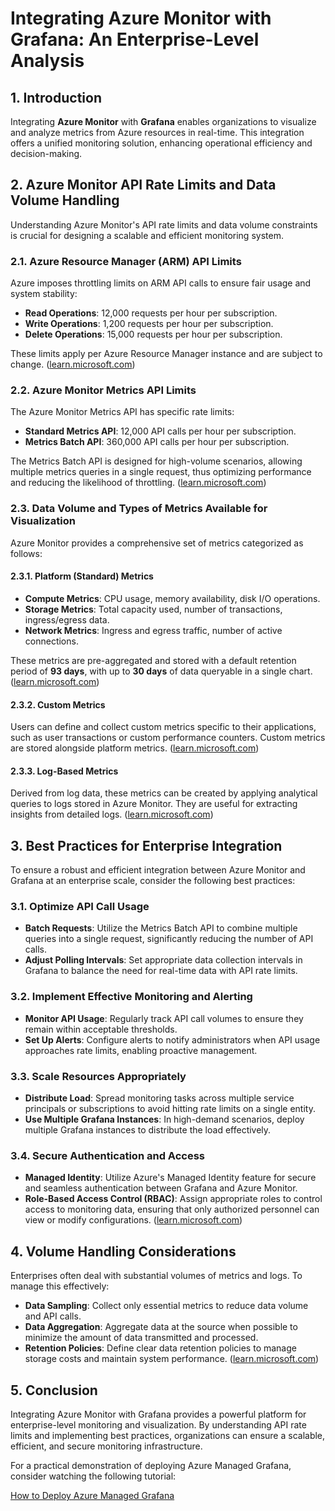 # **Integrating Azure Monitor with Grafana: An Enterprise-Level Analysis**

## **1. Introduction**

Integrating **Azure Monitor** with **Grafana** enables organizations to visualize and analyze metrics from Azure resources in real-time. This integration offers a unified monitoring solution, enhancing operational efficiency and decision-making.

## **2. Azure Monitor API Rate Limits and Data Volume Handling**

Understanding Azure Monitor's API rate limits and data volume constraints is crucial for designing a scalable and efficient monitoring system.

### **2.1. Azure Resource Manager (ARM) API Limits**

Azure imposes throttling limits on ARM API calls to ensure fair usage and system stability:

- **Read Operations**: 12,000 requests per hour per subscription.
- **Write Operations**: 1,200 requests per hour per subscription.
- **Delete Operations**: 15,000 requests per hour per subscription.

These limits apply per Azure Resource Manager instance and are subject to change. ([learn.microsoft.com](https://learn.microsoft.com/en-us/azure/azure-monitor/service-limits?utm_source=chatgpt.com))

### **2.2. Azure Monitor Metrics API Limits**

The Azure Monitor Metrics API has specific rate limits:

- **Standard Metrics API**: 12,000 API calls per hour per subscription.
- **Metrics Batch API**: 360,000 API calls per hour per subscription.

The Metrics Batch API is designed for high-volume scenarios, allowing multiple metrics queries in a single request, thus optimizing performance and reducing the likelihood of throttling. ([learn.microsoft.com](https://learn.microsoft.com/en-us/answers/questions/1918789/what-are-the-rest-api-calls-per-hour-limitations?utm_source=chatgpt.com))

### **2.3. Data Volume and Types of Metrics Available for Visualization**

Azure Monitor provides a comprehensive set of metrics categorized as follows:

#### **2.3.1. Platform (Standard) Metrics**
- **Compute Metrics**: CPU usage, memory availability, disk I/O operations.
- **Storage Metrics**: Total capacity used, number of transactions, ingress/egress data.
- **Network Metrics**: Ingress and egress traffic, number of active connections.

These metrics are pre-aggregated and stored with a default retention period of **93 days**, with up to **30 days** of data queryable in a single chart. ([learn.microsoft.com](https://learn.microsoft.com/en-us/azure/azure-monitor/essentials/data-platform-metrics?utm_source=chatgpt.com))

#### **2.3.2. Custom Metrics**
Users can define and collect custom metrics specific to their applications, such as user transactions or custom performance counters. Custom metrics are stored alongside platform metrics. ([learn.microsoft.com](https://learn.microsoft.com/en-us/azure/azure-monitor/essentials/metrics-custom-overview?utm_source=chatgpt.com))

#### **2.3.3. Log-Based Metrics**
Derived from log data, these metrics can be created by applying analytical queries to logs stored in Azure Monitor. They are useful for extracting insights from detailed logs. ([learn.microsoft.com](https://learn.microsoft.com/en-us/azure/azure-monitor/app/metrics-overview?utm_source=chatgpt.com))

## **3. Best Practices for Enterprise Integration**

To ensure a robust and efficient integration between Azure Monitor and Grafana at an enterprise scale, consider the following best practices:

### **3.1. Optimize API Call Usage**

- **Batch Requests**: Utilize the Metrics Batch API to combine multiple queries into a single request, significantly reducing the number of API calls.
- **Adjust Polling Intervals**: Set appropriate data collection intervals in Grafana to balance the need for real-time data with API rate limits.

### **3.2. Implement Effective Monitoring and Alerting**

- **Monitor API Usage**: Regularly track API call volumes to ensure they remain within acceptable thresholds.
- **Set Up Alerts**: Configure alerts to notify administrators when API usage approaches rate limits, enabling proactive management.

### **3.3. Scale Resources Appropriately**

- **Distribute Load**: Spread monitoring tasks across multiple service principals or subscriptions to avoid hitting rate limits on a single entity.
- **Use Multiple Grafana Instances**: In high-demand scenarios, deploy multiple Grafana instances to distribute the load effectively.

### **3.4. Secure Authentication and Access**

- **Managed Identity**: Utilize Azure's Managed Identity feature for secure and seamless authentication between Grafana and Azure Monitor.
- **Role-Based Access Control (RBAC)**: Assign appropriate roles to control access to monitoring data, ensuring that only authorized personnel can view or modify configurations. ([learn.microsoft.com](https://learn.microsoft.com/en-us/azure/azure-monitor/visualize/grafana-plugin?utm_source=chatgpt.com))

## **4. Volume Handling Considerations**

Enterprises often deal with substantial volumes of metrics and logs. To manage this effectively:

- **Data Sampling**: Collect only essential metrics to reduce data volume and API calls.
- **Data Aggregation**: Aggregate data at the source when possible to minimize the amount of data transmitted and processed.
- **Retention Policies**: Define clear data retention policies to manage storage costs and maintain system performance. ([learn.microsoft.com](https://learn.microsoft.com/en-us/azure/azure-monitor/best-practices-analysis?utm_source=chatgpt.com))

## **5. Conclusion**

Integrating Azure Monitor with Grafana provides a powerful platform for enterprise-level monitoring and visualization. By understanding API rate limits and implementing best practices, organizations can ensure a scalable, efficient, and secure monitoring infrastructure.

For a practical demonstration of deploying Azure Managed Grafana, consider watching the following tutorial:

[How to Deploy Azure Managed Grafana](https://www.youtube.com/watch?v=NAHOIRZlKrM)

